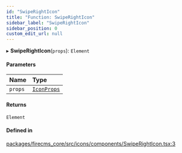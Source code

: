 ```yaml
---
id: "SwipeRightIcon"
title: "Function: SwipeRightIcon"
sidebar_label: "SwipeRightIcon"
sidebar_position: 0
custom_edit_url: null
---
```


▸ **SwipeRightIcon**(`props`): `Element`

#### Parameters

| Name | Type |
| :------ | :------ |
| `props` | [`IconProps`](../types/IconProps.md) |

#### Returns

`Element`

#### Defined in

[packages/firecms_core/src/icons/components/SwipeRightIcon.tsx:3](https://github.com/FireCMSco/firecms/blob/d45f3739/packages/firecms_core/src/icons/components/SwipeRightIcon.tsx#L3)
